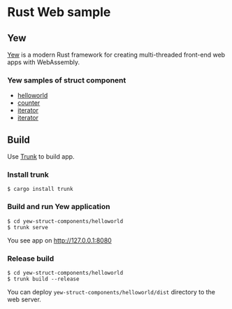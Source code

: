 # Rust Web sample

## Yew

[Yew](https://github.com/yewstack/yew) is a modern Rust framework for creating multi-threaded front-end web apps with WebAssembly.

### Yew samples of struct component

- [helloworld](yew-struct-components/helloworld)
- [counter](yew-struct-components/counter)
- [iterator](yew-struct-components/iterator)
- [iterator](yew-struct-components/fetch)

## Build

Use [Trunk](https://github.com/thedodd/trunk) to build app.

### Install trunk

```console
$ cargo install trunk
```

### Build and run Yew application

```console
$ cd yew-struct-components/helloworld
$ trunk serve
```

You see app on http://127.0.0.1:8080

### Release build

```console
$ cd yew-struct-components/helloworld
$ trunk build --release
```

You can deploy `yew-struct-components/helloworld/dist` directory to the web server.

